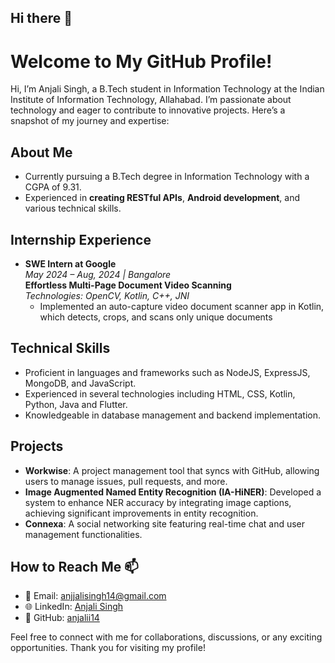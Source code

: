 ## Hi there 👋

# Welcome to My GitHub Profile!

Hi, I’m Anjali Singh, a B.Tech student in Information Technology at the Indian Institute of Information Technology, Allahabad. I’m passionate about technology and eager to contribute to innovative projects. Here’s a snapshot of my journey and expertise:

## About Me
-  Currently pursuing a B.Tech degree in Information Technology with a CGPA of 9.31.
-  Experienced in **creating RESTful APIs**, **Android development**, and various technical skills.

## Internship Experience 
- **SWE Intern at Google**  
  *May 2024 – Aug, 2024 | Bangalore*  
  **Effortless Multi-Page Document Video Scanning**  
  *Technologies: OpenCV, Kotlin, C++, JNI*
  - Implemented an auto-capture video document scanner app in Kotlin, which detects, crops, and scans only unique documents

## Technical Skills
-  Proficient in languages and frameworks such as NodeJS, ExpressJS, MongoDB, and JavaScript.
-  Experienced in several technologies including HTML, CSS, Kotlin, Python, Java and Flutter.
-  Knowledgeable in database management and backend implementation.

## Projects 
- **Workwise**: A project management tool that syncs with GitHub, allowing users to manage issues, pull requests, and more.
- **Image Augmented Named Entity Recognition (IA-HiNER)**: Developed a system to enhance NER accuracy by integrating image captions, achieving significant improvements in entity recognition.
- **Connexa**: A social networking site featuring real-time chat and user management functionalities.

## How to Reach Me 📫
- 📧 Email: [anjjalisingh14@gmail.com](mailto:anjjalisingh14@gmail.com)
- 🌐 LinkedIn: [Anjali Singh](https://www.linkedin.com/in/anjali-singh-1b9804247/)
- 🌟 GitHub: [anjalii14](https://github.com/anjalii14)

Feel free to connect with me for collaborations, discussions, or any exciting opportunities. Thank you for visiting my profile!

